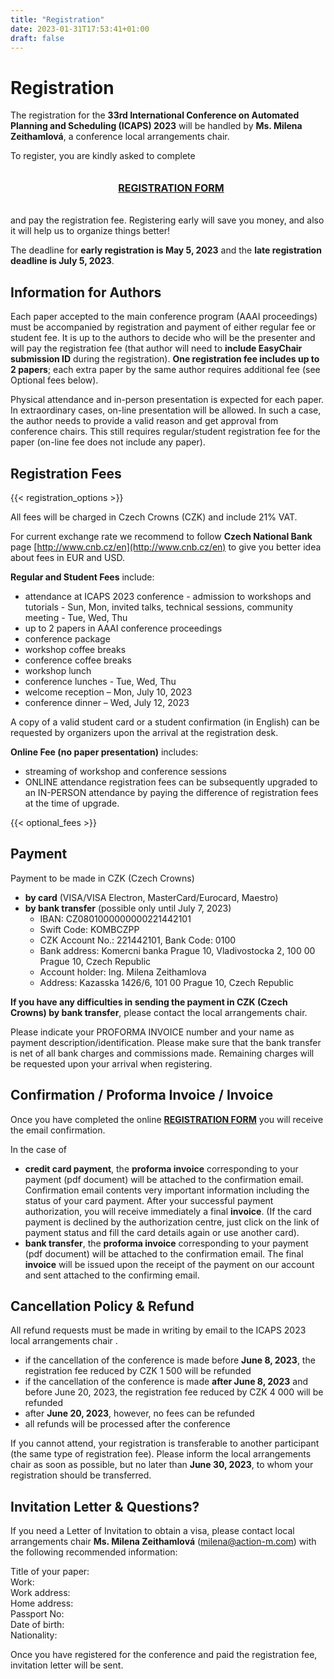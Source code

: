 ```yaml
---
title: "Registration"
date: 2023-01-31T17:53:41+01:00
draft: false
---
```


# Registration

The registration for the **33rd International Conference on Automated Planning and Scheduling (ICAPS) 2023** will be handled by **Ms. Milena Zeithamlová**, a conference local arrangements chair.


To register, you are kindly asked to complete


<div style="width: 100%; padding: 1%; text-align: center;">

 <p><a href="https://web.action-m.com/icaps-2023-registration-form/?lang=en" target="_blank"><span style="font-weight: bold;font-size: 16px;">REGISTRATION FORM</span></a></p>

</div>
 
and pay the registration fee. Registering early will save you money, and also it will help us to organize things better!

The deadline for **early registration is May 5, 2023** and the **late registration deadline is July 5, 2023**.

## Information for Authors

Each paper accepted to the main conference program (AAAI proceedings) must be accompanied by registration and payment of either regular fee or student fee. It is up to the authors to decide who will be the presenter and will pay the registration fee (that author will need to **include EasyChair submission ID** during the registration). **One registration fee includes up to 2 papers**; each extra paper by the same author requires additional fee (see Optional fees below).

Physical attendance and in-person presentation is expected for each paper. In extraordinary cases, on-line presentation will be allowed. In such a case, the author needs to provide a valid reason and get approval from conference chairs. This still requires regular/student registration fee for the paper (on-line fee does not include any paper).


## Registration Fees

{{< registration_options >}}


All fees will be charged in Czech Crowns (CZK) and include 21% VAT.

For current exchange rate we recommend to follow **Czech National Bank** page [http://www.cnb.cz/en](http://www.cnb.cz/en) to give you better idea about fees in EUR and USD.

**Regular and Student Fees** include:

* attendance at ICAPS 2023 conference - admission to workshops and tutorials - Sun, Mon, invited talks, technical sessions, community meeting - Tue, Wed, Thu
* up to 2 papers in AAAI conference proceedings 
* conference package
* workshop coffee breaks
* conference coffee breaks 
* workshop lunch 
* conference lunches - Tue, Wed, Thu 
* welcome reception – Mon, July 10, 2023
* conference dinner – Wed, July 12, 2023

A copy of a valid student card or a student confirmation (in English) can be requested by organizers upon the arrival at the registration desk.

**Online Fee (no paper presentation)** includes:

* streaming of workshop and conference sessions 
* ONLINE attendance registration fees can be subsequently upgraded to an IN-PERSON attendance by paying the difference of registration fees at the time of upgrade.

{{< optional_fees >}}

## Payment

Payment to be made in CZK (Czech Crowns)

* **by card** (VISA/VISA Electron, MasterCard/Eurocard, Maestro)
* **by bank transfer** (possible only until July 7, 2023) 
	* IBAN: CZ0801000000000221442101
	* Swift Code: KOMBCZPP
	* CZK Account No.: 221442101, Bank Code: 0100
	* Bank address: Komercni banka Prague 10, Vladivostocka 2, 100 00 Prague 10, Czech Republic
	* Account holder: Ing. Milena Zeithamlova
	* Address: Kazasska 1426/6, 101 00 Prague 10, Czech Republic

**If you have any difficulties in sending the payment in CZK (Czech Crowns) by bank transfer**, please contact the local arrangements chair.

Please indicate your PROFORMA INVOICE number and your name as payment description/identification. Please make sure that the bank transfer is net of all bank charges and commissions made. Remaining charges will be requested upon your arrival when registering.


## Confirmation / Proforma Invoice / Invoice

Once you have completed the online [**REGISTRATION FORM**](https://web.action-m.com/icaps-2023-registration-form/?lang=en) you will receive the email confirmation.

In the case of
* **credit card payment**, the **proforma invoice** corresponding to your payment (pdf document) will be attached to the confirmation email. Confirmation email contents very important information including the status of your card payment. After your successful payment authorization, you will receive immediately a final **invoice**. (If the card payment is declined by the authorization centre, just click on the link of payment status and fill the card details again or use another card).
* **bank transfer**, the **proforma invoice** corresponding to your payment (pdf document) will be attached to the confirmation email. The final **invoice** will be issued upon the receipt of the payment on our account and sent attached to the confirming email.


## Cancellation Policy & Refund

All refund requests must be made in writing by email to the ICAPS 2023 local arrangements chair .

* if the cancellation of the conference is made before **June 8, 2023**, the registration fee reduced by CZK 1 500 will be refunded
* if the cancellation of the conference is made **after June 8, 2023** and before June 20, 2023, the registration fee reduced by CZK 4 000 will be refunded
* after **June 20, 2023**, however, no fees can be refunded
* all refunds will be processed after the conference

If you cannot attend, your registration is transferable to another participant (the same type of registration fee). Please inform the local arrangements chair as soon as possible, but no later than **June 30, 2023**, to whom your registration should be transferred.


## Invitation Letter & Questions? 

If you need a Letter of Invitation to obtain a visa, please contact local arrangements chair **Ms. Milena Zeithamlová** (<milena@action-m.com>) with the following recommended information: 

Title of your paper: \
Work: \
Work address: \
Home address: \
Passport No: \
Date of birth: \
Nationality: 


Once you have registered for the conference and paid the registration fee, invitation letter will be sent.



